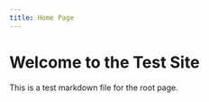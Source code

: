 ```yaml
---
title: Home Page
---
```


# Welcome to the Test Site

This is a test markdown file for the root page.